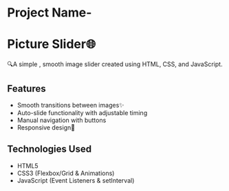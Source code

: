 # Project Name-
# Picture Slider🌐

🔍A simple , smooth image slider created using HTML, CSS, and JavaScript.

## Features
- Smooth transitions between images✨
- Auto-slide functionality with adjustable timing
- Manual navigation with buttons
- Responsive design🍃

## Technologies Used
- HTML5
- CSS3 (Flexbox/Grid & Animations)
- JavaScript (Event Listeners & setInterval)

